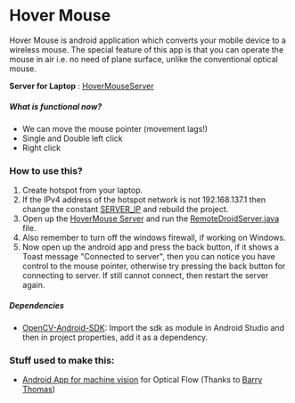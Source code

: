 # Hover Mouse

Hover Mouse is android application which converts your mobile device to a wireless mouse. The special feature of this app is that you can operate the mouse in air i.e. no need of plane surface, unlike the conventional optical mouse.

**Server for Laptop** : [HoverMouseServer](https://github.com/uneq95/HoverMouseServer)

##### What is functional now?

 * We can move the mouse pointer (movement lags!)
 * Single and Double left click
 * Right click

### How to use this?

1. Create hotspot from your laptop.
2. If the IPv4 address of the hotspot network is not 192.168.137.1 then change the constant [SERVER_IP](https://github.com/uneq95/HoverMouse/blob/master/app/src/main/java/com/ritesh/app/hovermouse/activity/ServerUtils/Constants.java) and rebuild the project.
3. Open up the [HoverMouse Server](https://github.com/uneq95/HoverMouseServer) and run the [RemoteDroidServer.java](https://github.com/uneq95/HoverMouseServer/blob/master/src/RemoteDroidServer.java) file.
4. Also remember to turn off the windows firewall, if working on Windows.
5. Now open up the android app and press the back button, if it shows a Toast message "Connected to server", then you can notice you have control to the mouse pointer, otherwise try pressing the back button for connecting to server. If still cannot connect, then restart the server again. 

##### Dependencies

* [OpenCV-Android-SDK](http://opencv.org/downloads.html): Import the sdk as module in Android Studio and then in project properties, add it as a dependency.


### Stuff used to make this:

 * [Android App for machine vision](http://barrythomas.co.uk/code.html) for Optical Flow (Thanks to [Barry Thomas](http://uk.linkedin.com/in/thatbarrythomas))
